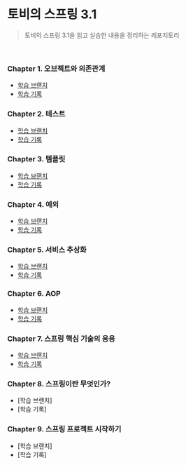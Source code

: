 # 토비의 스프링 3.1

> 토비의 스프링 3.1을 읽고 실습한 내용을 정리하는 레포지토리

<br/>

### Chapter 1. 오브젝트와 의존관계

- [학습 브랜치](https://github.com/yeon-06/toby-spring/tree/chapter1)
- [학습 기록](https://github.com/yeon-06/toby-spring/pull/3)

### Chapter 2. 테스트

- [학습 브랜치](https://github.com/yeon-06/toby-spring/tree/chapter2)
- [학습 기록](https://github.com/yeon-06/toby-spring/pull/4)

### Chapter 3. 템플릿

- [학습 브랜치](https://github.com/yeon-06/toby-spring/tree/chapter3)
- [학습 기록](https://github.com/yeon-06/toby-spring/pull/5)

### Chapter 4. 예외

- [학습 브랜치](https://github.com/yeon-06/toby-spring/tree/chapter4)
- [학습 기록](https://github.com/yeon-06/toby-spring/pull/6)

### Chapter 5. 서비스 추상화

- [학습 브랜치](https://github.com/yeon-06/toby-spring/tree/chapter5)
- [학습 기록](https://github.com/yeon-06/toby-spring/pull/7)

### Chapter 6. AOP

- [학습 브랜치](https://github.com/yeon-06/toby-spring/tree/chapter6)
- [학습 기록](https://github.com/yeon-06/toby-spring/pull/8)

### Chapter 7. 스프링 핵심 기술의 응용

- [학습 브랜치](https://github.com/yeon-06/toby-spring/tree/chapter7)
- [학습 기록](https://github.com/yeon-06/toby-spring/pull/9)

### Chapter 8. 스프링이란 무엇인가?

- [학습 브랜치]
- [학습 기록]

### Chapter 9. 스프링 프로젝트 시작하기

- [학습 브랜치]
- [학습 기록]
